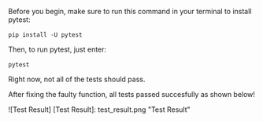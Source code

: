 Before you begin, make sure to run this command in your terminal to install pytest:
```
pip install -U pytest
```
Then, to run pytest, just enter:
```
pytest
```
Right now, not all of the tests should pass. 

After fixing the faulty function, all tests passed succesfully as shown below! 

![Test Result]
[Test Result]: test_result.png "Test Result"
